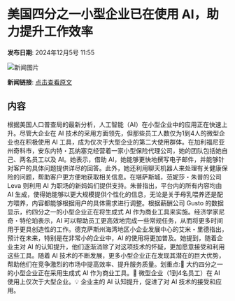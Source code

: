 # 美国四分之一小型企业已在使用 AI，助力提升工作效率

**发布日期**: 2024年12月5号 11:55

![新闻图片](https://pic.chinaz.com/picmap/thumb/202305291455510902_2.jpg)

**新闻链接**: [点击查看原文](https://www.aibase.com/zh/news/13721)

## 内容

根据美国人口普查局的最新分析，人工智能（AI）在小型企业中的应用正在快速上升。尽管大企业在 AI 技术的采用方面领先，但那些员工人数仅为1到4人的微型企业也在积极使用 AI 工具，成为仅次于大型企业的第二大使用群体。在加利福尼亚州奇科市，安东内特・瓦纳塞克经营着一家小型保险代理公司，她的团队包括她自己、两名员工以及 AI。她表示，借助 AI，她能够更快地撰写电子邮件，并能够针对客户的具体问题提供详尽的回答。此外，她还利用聊天机器人来处理有关健康保险的问题，帮助客户更方便地获取相关信息。在堪萨斯城，范妮莎・朱普的公司 Leva 则利用 AI 为职场的新妈妈们提供支持。朱普指出，平台内的所有内容均由 AI 生成，使得她能够以更大规模提供个性化的信息，无论是关于母乳喂养还是配方喂养，内容都能够根据用户的具体需求进行调整。根据薪酬公司 Gusto 的数据显示，约四分之一的小型企业正在将生成式 AI 作为商业工具来实施。经济学家尼奇・特伦珀表示，AI 可以帮助员工更高效地完成一些常规任务，从而将更多时间用于更具创造性的工作。德克萨斯州海湾地区小企业发展中心的艾米・里德指出，预计在未来，特别是在非常小的企业中，AI 的使用将更加普及。她提到，随着企业主对 AI 的认知提升，他们逐渐消除了对这项技术的怀疑，更加愿意接受和利用这些工具。随着 AI 技术的不断发展，更多小型企业正在发现其潜在的巨大优势，帮助他们在竞争激烈的市场中提高效率、提升服务质量。划重点:🌟 大约四分之一的小型企业正在采用生成式 AI 作为商业工具。🤖 微型企业（1到4名员工）在 AI 使用上仅次于大型企业。💡 企业主的 AI 认知提升，促进了对 AI 技术的接受和应用。
